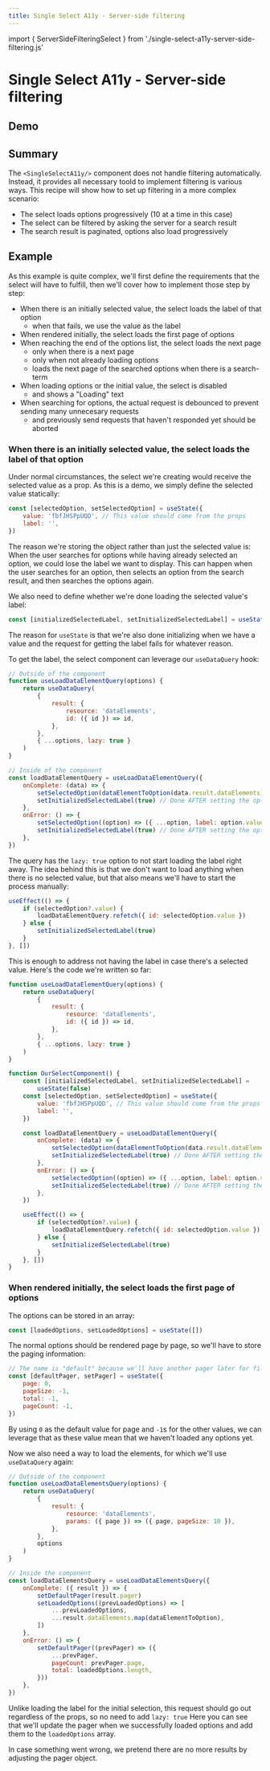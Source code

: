 ```yaml
---
title: Single Select A11y - Server-side filtering
---
```


import { ServerSideFilteringSelect } from './single-select-a11y-server-side-filtering.js'

# Single Select A11y - Server-side filtering

## Demo

<ServerSideFilteringSelect />

## Summary

The `<SingleSelectA11y/>` component does not handle filtering automatically.
Instead, it provides all necessary toold to implement filtering is various ways.
This recipe will show how to set up filtering in a more complex scenario:

-   The select loads options progressively (10 at a time in this case)
-   The select can be filtered by asking the server for a search result
-   The search result is paginated, options also load progressively

## Example

As this example is quite complex, we'll first define the requirements that the
select will have to fulfill, then we'll cover how to implement those step by
step:

-   When there is an initially selected value, the select loads the label of that option
    -   when that fails, we use the value as the label
-   When rendered initially, the select loads the first page of options
-   When reaching the end of the options list, the select loads the next page
    -   only when there is a next page
    -   only when not already loading options
    -   loads the next page of the searched options when there is a search-term
-   When loading options or the initial value, the select is disabled
    -   and shows a "Loading" text
-   When searching for options, the actual request is debounced to prevent sending many unnecesary requests
    -   and previously send requests that haven't responded yet should be aborted

### When there is an initially selected value, the select loads the label of that option

Under normal circumstances, the select we're creating would receive the selected value as a prop.
As this is a demo, we simply define the selected value statically:

```js
const [selectedOption, setSelectedOption] = useState({
    value: 'fbfJHSPpUQD', // This value should come from the props
    label: '',
})
```

The reason we're storing the object rather than just the selected value is:
When the user searches for options while having already selected an option,
we could lose the label we want to display. This can happen when the user
searches for an option, then selects an option from the search result,
and then searches the options again.

We also need to define whether we're done loading the selected value's label:

```js
const [initializedSelectedLabel, setInitializedSelectedLabel] = useState(false)
```

The reason for `useState` is that we're also done initializing when we have a
value and the request for getting the label fails for whatever reason.

To get the label, the select component can leverage our `useDataQuery` hook:

```js
// Outside of the component
function useLoadDataElementQuery(options) {
    return useDataQuery(
        {
            result: {
                resource: 'dataElements',
                id: ({ id }) => id,
            },
        },
        { ...options, lazy: true }
    )
}

// Inside of the component
const loadDataElementQuery = useLoadDataElementQuery({
    onComplete: (data) => {
        setSelectedOption(dataElementToOption(data.result.dataElements))
        setInitializedSelectedLabel(true) // Done AFTER setting the option's label!
    },
    onError: () => {
        setSelectedOption((option) => ({ ...option, label: option.value }))
        setInitializedSelectedLabel(true) // Done AFTER setting the option's label!
    },
})
```

The query has the `lazy: true` option to not start loading the label right
away. The idea behind this is that we don't want to load anything when
there is no selected value, but that also means we'll have to start the
process manually:

```js
useEffect(() => {
    if (selectedOption?.value) {
        loadDataElementQuery.refetch({ id: selectedOption.value })
    } else {
        setInitializedSelectedLabel(true)
    }
}, [])
```

This is enough to address not having the label in case there's a selected value.
Here's the code we're written so far:

```js
function useLoadDataElementQuery(options) {
    return useDataQuery(
        {
            result: {
                resource: 'dataElements',
                id: ({ id }) => id,
            },
        },
        { ...options, lazy: true }
    )
}

function OurSelectComponent() {
    const [initializedSelectedLabel, setInitializedSelectedLabel] =
        useState(false)
    const [selectedOption, setSelectedOption] = useState({
        value: 'fbfJHSPpUQD', // This value should come from the props
        label: '',
    })

    const loadDataElementQuery = useLoadDataElementQuery({
        onComplete: (data) => {
            setSelectedOption(dataElementToOption(data.result.dataElements))
            setInitializedSelectedLabel(true) // Done AFTER setting the option's label!
        },
        onError: () => {
            setSelectedOption((option) => ({ ...option, label: option.value }))
            setInitializedSelectedLabel(true) // Done AFTER setting the option's label!
        },
    })

    useEffect(() => {
        if (selectedOption?.value) {
            loadDataElementQuery.refetch({ id: selectedOption.value })
        } else {
            setInitializedSelectedLabel(true)
        }
    }, [])
}
```

### When rendered initially, the select loads the first page of options

The options can be stored in an array:

```js
const [loadedOptions, setLoadedOptions] = useState([])
```

The normal options should be rendered page by page, so we'll have to store
the paging information:

```js
// The name is "default" because we'll have another pager later for filtering
const [defaultPager, setPager] = useState({
    page: 0,
    pageSize: -1,
    total: -1,
    pageCount: -1,
})
```

By using `0` as the default value for page and `-1`s for the other values,
we can leverage that as these value mean that we haven't loaded any options yet.

Now we also need a way to load the elements, for which we'll use `useDataQuery` again:

```js
// Outside of the component
function useLoadDataElementsQuery(options) {
    return useDataQuery(
        {
            result: {
                resource: 'dataElements',
                params: ({ page }) => ({ page, pageSize: 10 }),
            },
        },
        options
    )
}

// Inside the component
const loadDataElementsQuery = useLoadDataElementsQuery({
    onComplete: ({ result }) => {
        setDefaultPager(result.pager)
        setLoadedOptions((prevLoadedOptions) => [
            ...prevLoadedOptions,
            ...result.dataElements.map(dataElementToOption),
        ])
    },
    onError: () => {
        setDefaultPager((prevPager) => ({
            ...prevPager,
            pageCount: prevPager.page,
            total: loadedOptions.length,
        }))
    },
})
```

Unlike loading the label for the initial selection, this request
should go out regardless of the props, so no need to add `lazy: true`
Here you can see that we'll update the pager when we successfully loaded
options and add them to the `loadedOptions` array.

In case something went wrong, we pretend there are no more results by
adjusting the pager object.
